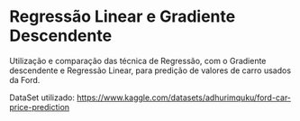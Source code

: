 # Regressão Linear e Gradiente Descendente

Utilização e comparação das técnica de Regressão, com o Gradiente descendente e Regressão Linear, para predição de valores de carro usados da Ford.

DataSet utilizado: 
https://www.kaggle.com/datasets/adhurimquku/ford-car-price-prediction

